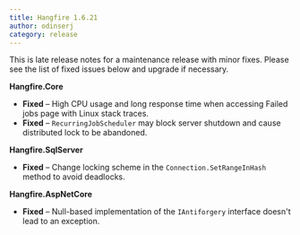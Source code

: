 ```yaml
---
title: Hangfire 1.6.21
author: odinserj
category: release
---
```


This is late release notes for a maintenance release with minor fixes. Please see the list of fixed issues below and upgrade if necessary.

**Hangfire.Core**

* **Fixed** – High CPU usage and long response time when accessing Failed jobs page with Linux stack traces.
* **Fixed** – `RecurringJobScheduler` may block server shutdown and cause distributed lock to be abandoned.

**Hangfire.SqlServer**

* **Fixed** – Change locking scheme in the `Connection.SetRangeInHash` method to avoid deadlocks.

**Hangfire.AspNetCore**

* **Fixed** – Null-based implementation of the `IAntiforgery` interface doesn't lead to an exception.
